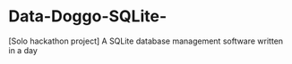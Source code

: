 # Data-Doggo-SQLite-
[Solo hackathon project]  A SQLite database management software written in a day

